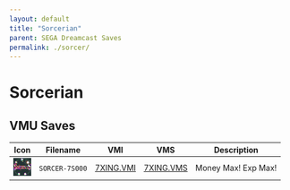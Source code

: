 ```yaml
---
layout: default
title: "Sorcerian"
parent: SEGA Dreamcast Saves
permalink: ./sorcer/
---
```

# Sorcerian

## VMU Saves

| Icon | Filename | VMI | VMS | Description |
|------|----------|-----|-----|-------------|
| ![Sorcerian](../icons/SORCER-7S000.GIF) | `SORCER-7S000` | [7XING.VMI](7XING.VMI) | [7XING.VMS](7XING.VMS) | Money Max! Exp Max! |
